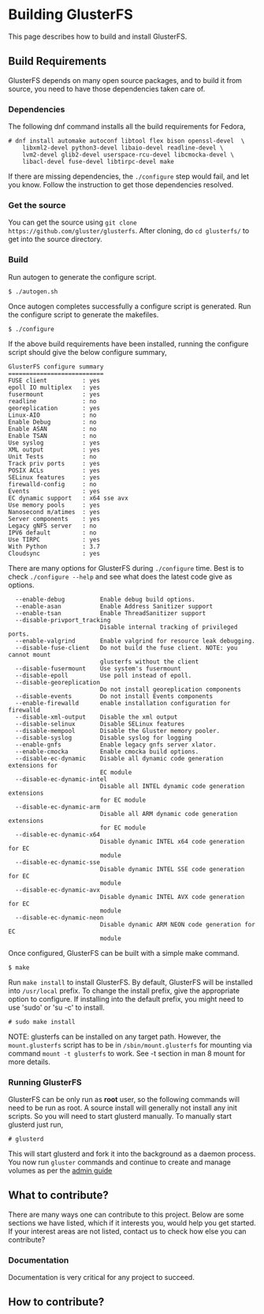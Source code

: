 # Building GlusterFS
This page describes how to build and install GlusterFS.

Build Requirements
------------------

GlusterFS depends on many open source packages, and to build it from
source, you need to have those dependencies taken care of.

### Dependencies

The following dnf command installs all the build requirements for
Fedora,

```console
# dnf install automake autoconf libtool flex bison openssl-devel  \
    libxml2-devel python3-devel libaio-devel readline-devel \
    lvm2-devel glib2-devel userspace-rcu-devel libcmocka-devel \
    libacl-devel fuse-devel libtirpc-devel make
```

If there are missing dependencies, the `./configure` step would fail,
and let you know. Follow the instruction to get those dependencies
resolved.

### Get the source

You can get the source using `git clone https://github.com/gluster/glusterfs`. After cloning, do `cd glusterfs/` to get into the source directory.

### Build

Run autogen to generate the configure script.

```console
$ ./autogen.sh
```

Once autogen completes successfully a configure script is generated.
Run the configure script to generate the makefiles.

```console
$ ./configure
```

If the above build requirements have been installed, running the
configure script should give the below configure summary,

```
GlusterFS configure summary
===========================
FUSE client          : yes
epoll IO multiplex   : yes
fusermount           : yes
readline             : no
georeplication       : yes
Linux-AIO            : no
Enable Debug         : no
Enable ASAN          : no
Enable TSAN          : no
Use syslog           : yes
XML output           : yes
Unit Tests           : no
Track priv ports     : yes
POSIX ACLs           : yes
SELinux features     : yes
firewalld-config     : no
Events               : yes
EC dynamic support   : x64 sse avx
Use memory pools     : yes
Nanosecond m/atimes  : yes
Server components    : yes
Legacy gNFS server   : no
IPV6 default         : no
Use TIRPC            : yes
With Python          : 3.7
Cloudsync            : yes
```

There are many options for GlusterFS during `./configure` time. Best is to check `./configure --help` and see what does the latest code give as options.

```
  --enable-debug          Enable debug build options.
  --enable-asan           Enable Address Sanitizer support
  --enable-tsan           Enable ThreadSanitizer support
  --disable-privport_tracking
                          Disable internal tracking of privileged ports.
  --enable-valgrind       Enable valgrind for resource leak debugging.
  --disable-fuse-client   Do not build the fuse client. NOTE: you cannot mount
                          glusterfs without the client
  --disable-fusermount    Use system's fusermount
  --disable-epoll         Use poll instead of epoll.
  --disable-georeplication
                          Do not install georeplication components
  --disable-events        Do not install Events components
  --enable-firewalld      enable installation configuration for firewalld
  --disable-xml-output    Disable the xml output
  --disable-selinux       Disable SELinux features
  --disable-mempool       Disable the Gluster memory pooler.
  --disable-syslog        Disable syslog for logging
  --enable-gnfs           Enable legacy gnfs server xlator.
  --enable-cmocka         Enable cmocka build options.
  --disable-ec-dynamic    Disable all dynamic code generation extensions for
                          EC module
  --disable-ec-dynamic-intel
                          Disable all INTEL dynamic code generation extensions
                          for EC module
  --disable-ec-dynamic-arm
                          Disable all ARM dynamic code generation extensions
                          for EC module
  --disable-ec-dynamic-x64
                          Disable dynamic INTEL x64 code generation for EC
                          module
  --disable-ec-dynamic-sse
                          Disable dynamic INTEL SSE code generation for EC
                          module
  --disable-ec-dynamic-avx
                          Disable dynamic INTEL AVX code generation for EC
                          module
  --disable-ec-dynamic-neon
                          Disable dynamic ARM NEON code generation for EC
                          module
```

Once configured, GlusterFS can be built with a simple make command.

```console
$ make
```

Run `make install` to install GlusterFS. By default, GlusterFS will be
installed into `/usr/local` prefix. To change the install prefix, give
the appropriate option to configure. If installing into the default
prefix, you might need to use 'sudo' or 'su -c' to install.

```console
# sudo make install
```

NOTE: glusterfs can be installed on any target path. However, the
`mount.glusterfs` script has to be in `/sbin/mount.glusterfs` for
mounting via command `mount -t glusterfs` to work. See -t section
in man 8 mount for more details.


### Running GlusterFS

GlusterFS can be only run as **root** user, so the following commands
will need to be run as root. A source install will generally not
install any init scripts. So you will need to start glusterd manually.
To manually start glusterd just run,

```console
# glusterd
```

This will start glusterd and fork it into the background as a daemon
process. You now run `gluster` commands and continue to create and
manage volumes as per the [admin guide](#)

## What to contribute?

There are many ways one can contribute to this project. Below are some
sections we have listed, which if it interests you, would help you get
started. If your interest areas are not listed, contact us to check
how else you can contribute?

### Documentation

Documentation is very critical for any project to succeed.

## How to contribute?
